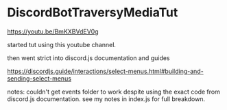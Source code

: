 # DiscordBotTraversyMediaTut

https://youtu.be/BmKXBVdEV0g

started tut using this youtube channel.

then went strict into discord.js documentation and guides

https://discordjs.guide/interactions/select-menus.html#building-and-sending-select-menus

notes: couldn't get events folder to work despite using the exact code from discord.js documentation. see my notes in index.js for full breakdown.
